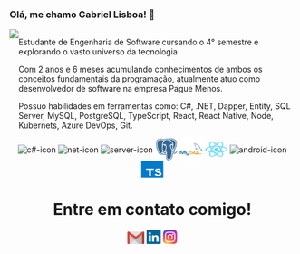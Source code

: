 ### Olá, me chamo Gabriel Lisboa! 👋
<div style="display: flex;">
  <img align="right" height="160em" src="https://github-readme-stats.vercel.app/api/top-langs/?username=LisboaDev23&layout=compact&langs_count=16&theme=react"/>
  <div>
    <p>Estudante de Engenharia de Software cursando o 4° semestre e explorando o vasto universo da tecnologia</p>
    <p>Com 2 anos e 6 meses acumulando conhecimentos de ambos os conceitos fundamentais da programação, atualmente atuo como desenvolvedor de software na empresa Pague Menos.</p>
    <p>Possuo habilidades em ferramentas como: C#, .NET, Dapper, Entity, SQL Server, MySQL, PostgreSQL, TypeScript, React, React Native, Node, Kubernets, Azure DevOps, Git.</p>
  </div>
</div>
<div align="center">
   <div style="display:inline_block">
    <img align="center" height="43" width="40" alt="c#-icon" src="https://cdn.jsdelivr.net/gh/devicons/devicon/icons/csharp/csharp-original.svg" >
    <img align="center" height="50" width="40" alt="net-icon" src="https://cdn.jsdelivr.net/gh/devicons/devicon/icons/dot-net/dot-net-original.svg" >
     <img align="center" height="30" width="40" alt="server-icon"  src="https://cdn.jsdelivr.net/gh/devicons/devicon/icons/microsoftsqlserver/microsoftsqlserver-original.svg">
    <img align="center" height="40" width="40" alt="postgre-icon" src="https://raw.githubusercontent.com/devicons/devicon/6910f0503efdd315c8f9b858234310c06e04d9c0/icons/postgresql/postgresql-plain.svg" >
    <img align="center" height="40" width="40" alt="mysql-icon" src="https://raw.githubusercontent.com/devicons/devicon/6910f0503efdd315c8f9b858234310c06e04d9c0/icons/mysql/mysql-original-wordmark.svg" >
     <img align="center" height="30" width="40" alt="react-icon"  src="https://raw.githubusercontent.com/devicons/devicon/6910f0503efdd315c8f9b858234310c06e04d9c0/icons/react/react-original.svg">
     <img align="center" height="30" width="40" alt="android-icon"  src="https://cdn.jsdelivr.net/gh/devicons/devicon/icons/android/android-original.svg">
     <img align="center" height="30" width="40" alt="ts-icon"  src="https://raw.githubusercontent.com/devicons/devicon/6910f0503efdd315c8f9b858234310c06e04d9c0/icons/typescript/typescript-original.svg">
   </div>

   <h1 align="center">Entre em contato comigo!</h1>
    <a href = "mailto: gabriel.lisboadv@gmail.com" style="text-decoration: none;">
      <img width="30" src="gmail.svg">
    </a>
    <a href = "https://www.linkedin.com/in/gblisboadev/" style="text-decoration: none;">
      <img width="25" src="linkedin.svg">
    </a>
    <a href = "https://www.instagram.com/gb.lisboa_/" style="text-decoration: none;">
      <img width="25" src="instagram.png">
    </a>
</div>
